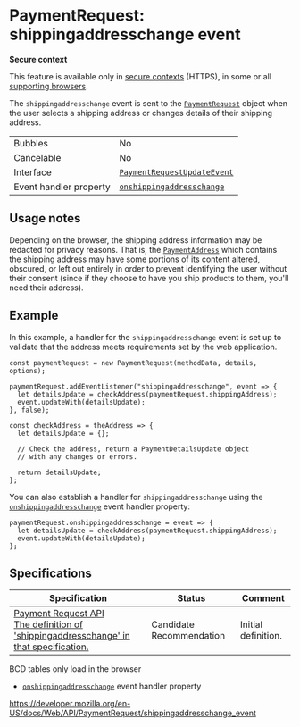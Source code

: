 # PaymentRequest: shippingaddresschange event

**Secure context**

This feature is available only in [secure contexts](https://developer.mozilla.org/en-US/docs/Web/Security/Secure_Contexts) (HTTPS), in some or all [supporting browsers](#browser_compatibility).

The `shippingaddresschange` event is sent to the [`PaymentRequest`](../paymentrequest) object when the user selects a shipping address or changes details of their shipping address.

<table><tbody><tr class="odd"><td>Bubbles</td><td>No</td></tr><tr class="even"><td>Cancelable</td><td>No</td></tr><tr class="odd"><td>Interface</td><td><a href="../paymentrequestupdateevent"><code>PaymentRequestUpdateEvent</code></a></td></tr><tr class="even"><td>Event handler property</td><td><a href="onshippingaddresschange"><code>onshippingaddresschange</code></a></td></tr></tbody></table>

## Usage notes

Depending on the browser, the shipping address information may be redacted for privacy reasons. That is, the [`PaymentAddress`](../paymentaddress) which contains the shipping address may have some portions of its content altered, obscured, or left out entirely in order to prevent identifying the user without their consent (since if they choose to have you ship products to them, you'll need their address).

## Example

In this example, a handler for the `shippingaddresschange` event is set up to validate that the address meets requirements set by the web application.

    const paymentRequest = new PaymentRequest(methodData, details, options);

    paymentRequest.addEventListener("shippingaddresschange", event => {
      let detailsUpdate = checkAddress(paymentRequest.shippingAddress);
      event.updateWith(detailsUpdate);
    }, false);

    const checkAddress = theAddress => {
      let detailsUpdate = {};

      // Check the address, return a PaymentDetailsUpdate object
      // with any changes or errors.

      return detailsUpdate;
    };

You can also establish a handler for `shippingaddresschange` using the [`onshippingaddresschange`](onshippingaddresschange) event handler property:

    paymentRequest.onshippingaddresschange = event => {
      let detailsUpdate = checkAddress(paymentRequest.shippingAddress);
      event.updateWith(detailsUpdate);
    };

## Specifications

<table><thead><tr class="header"><th>Specification</th><th>Status</th><th>Comment</th></tr></thead><tbody><tr class="odd"><td><a href="https://w3c.github.io/payment-request/#dfn-shippingaddresschange">Payment Request API<br />
<span class="small">The definition of 'shippingaddresschange' in that specification.</span></a></td><td><span class="spec-cr">Candidate Recommendation</span></td><td>Initial definition.</td></tr></tbody></table>

BCD tables only load in the browser

- [`onshippingaddresschange`](onshippingaddresschange) event handler property

<a href="https://developer.mozilla.org/en-US/docs/Web/API/PaymentRequest/shippingaddresschange_event" class="_attribution-link">https://developer.mozilla.org/en-US/docs/Web/API/PaymentRequest/shippingaddresschange_event</a>
